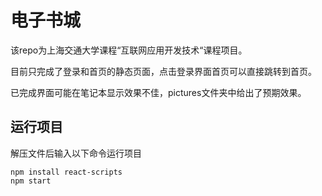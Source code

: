 # 电子书城

该repo为上海交通大学课程“互联网应用开发技术“课程项目。

目前只完成了登录和首页的静态页面，点击登录界面首页可以直接跳转到首页。

已完成界面可能在笔记本显示效果不佳，pictures文件夹中给出了预期效果。

## 运行项目

解压文件后输入以下命令运行项目

```
npm install react-scripts
npm start
```

